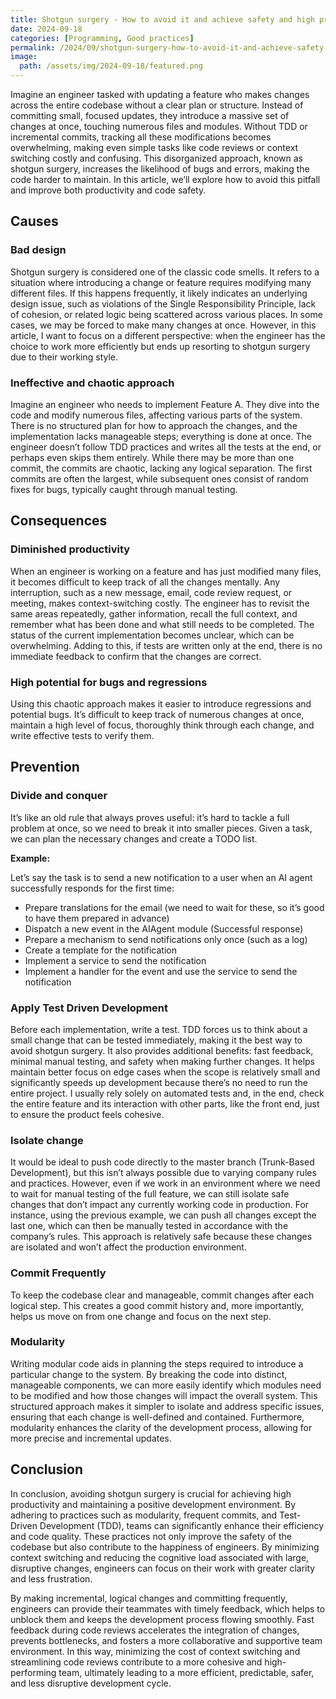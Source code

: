 ```yaml
---
title: Shotgun surgery - How to avoid it and achieve safety and high productivity
date: 2024-09-18
categories: [Programming, Good practices]
permalink: /2024/09/shotgun-surgery-how-to-avoid-it-and-achieve-safety-and-high-productivity/
image:
  path: /assets/img/2024-09-18/featured.png
---
```

Imagine an engineer tasked with updating a feature who makes changes across the entire codebase without a clear plan or structure. Instead of committing small, focused updates, they introduce a massive set of changes at once, touching numerous files and modules. Without TDD or incremental commits, tracking all these modifications becomes overwhelming, making even simple tasks like code reviews or context switching costly and confusing. This disorganized approach, known as shotgun surgery, increases the likelihood of bugs and errors, making the code harder to maintain. In this article, we’ll explore how to avoid this pitfall and improve both productivity and code safety.

## Causes
### Bad design
Shotgun surgery is considered one of the classic code smells. It refers to a situation where introducing a change or feature requires modifying many different files. If this happens frequently, it likely indicates an underlying design issue, such as violations of the Single Responsibility Principle, lack of cohesion, or related logic being scattered across various places. In some cases, we may be forced to make many changes at once. However, in this article, I want to focus on a different perspective: when the engineer has the choice to work more efficiently but ends up resorting to shotgun surgery due to their working style.

### Ineffective and chaotic approach
Imagine an engineer who needs to implement Feature A. They dive into the code and modify numerous files, affecting various parts of the system. There is no structured plan for how to approach the changes, and the implementation lacks manageable steps; everything is done at once. The engineer doesn’t follow TDD practices and writes all the tests at the end, or perhaps even skips them entirely. While there may be more than one commit, the commits are chaotic, lacking any logical separation. The first commits are often the largest, while subsequent ones consist of random fixes for bugs, typically caught through manual testing.

## Consequences
### Diminished productivity
When an engineer is working on a feature and has just modified many files, it becomes difficult to keep track of all the changes mentally. Any interruption, such as a new message, email, code review request, or meeting, makes context-switching costly. The engineer has to revisit the same areas repeatedly, gather information, recall the full context, and remember what has been done and what still needs to be completed. The status of the current implementation becomes unclear, which can be overwhelming. Adding to this, if tests are written only at the end, there is no immediate feedback to confirm that the changes are correct.

### High potential for bugs and regressions
Using this chaotic approach makes it easier to introduce regressions and potential bugs. It’s difficult to keep track of numerous changes at once, maintain a high level of focus, thoroughly think through each change, and write effective tests to verify them.

## Prevention
### Divide and conquer
It’s like an old rule that always proves useful: it’s hard to tackle a full problem at once, so we need to break it into smaller pieces. Given a task, we can plan the necessary changes and create a TODO list.

**Example:**

Let’s say the task is to send a new notification to a user when an AI agent successfully responds for the first time:
- Prepare translations for the email (we need to wait for these, so it’s good to have them prepared in advance)
- Dispatch a new event in the AIAgent module (Successful response)
- Prepare a mechanism to send notifications only once (such as a log)
- Create a template for the notification
- Implement a service to send the notification
- Implement a handler for the event and use the service to send the notification

### Apply Test Driven Development
Before each implementation, write a test. TDD forces us to think about a small change that can be tested immediately, making it the best way to avoid shotgun surgery. It also provides additional benefits: fast feedback, minimal manual testing, and safety when making further changes. It helps maintain better focus on edge cases when the scope is relatively small and significantly speeds up development because there’s no need to run the entire project. I usually rely solely on automated tests and, in the end, check the entire feature and its interaction with other parts, like the front end, just to ensure the product feels cohesive.

### Isolate change
It would be ideal to push code directly to the master branch (Trunk-Based Development), but this isn’t always possible due to varying company rules and practices. However, even if we work in an environment where we need to wait for manual testing of the full feature, we can still isolate safe changes that don’t impact any currently working code in production. For instance, using the previous example, we can push all changes except the last one, which can then be manually tested in accordance with the company’s rules. This approach is relatively safe because these changes are isolated and won’t affect the production environment.

### Commit Frequently
To keep the codebase clear and manageable, commit changes after each logical step. This creates a good commit history and, more importantly, helps us move on from one change and focus on the next step.

### Modularity
Writing modular code aids in planning the steps required to introduce a particular change to the system. By breaking the code into distinct, manageable components, we can more easily identify which modules need to be modified and how those changes will impact the overall system. This structured approach makes it simpler to isolate and address specific issues, ensuring that each change is well-defined and contained. Furthermore, modularity enhances the clarity of the development process, allowing for more precise and incremental updates.

## Conclusion
In conclusion, avoiding shotgun surgery is crucial for achieving high productivity and maintaining a positive development environment. By adhering to practices such as modularity, frequent commits, and Test-Driven Development (TDD), teams can significantly enhance their efficiency and code quality. These practices not only improve the safety of the codebase but also contribute to the happiness of engineers. By minimizing context switching and reducing the cognitive load associated with large, disruptive changes, engineers can focus on their work with greater clarity and less frustration.

By making incremental, logical changes and committing frequently, engineers can provide their teammates with timely feedback, which helps to unblock them and keeps the development process flowing smoothly. Fast feedback during code reviews accelerates the integration of changes, prevents bottlenecks, and fosters a more collaborative and supportive team environment. In this way, minimizing the cost of context switching and streamlining code reviews contribute to a more cohesive and high-performing team, ultimately leading to a more efficient, predictable, safer, and less disruptive development cycle.
